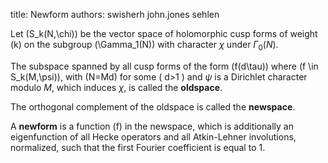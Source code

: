 title: Newform
authors:
    swisherh
    john.jones
    sehlen

Let \(S_k(N,\chi)\) be the vector space of holomorphic cusp forms of weight \(k\) on the subgroup \(\Gamma_1(N)\) with character $\chi$ under $\Gamma_0(N)$. 

The subspace spanned by all cusp forms of the form \(f(d\tau)\) where \(f \in S_k(M,\psi)\), with \(N=Md\) for some \( d>1 \) and $\psi$ is a Dirichlet character modulo $M$, which induces $\chi$, is called the **oldspace**. 

The orthogonal complement of the oldspace is called the **newspace**.

A **newform** is a function \(f\) in the newspace, which is additionally an eigenfunction of all Hecke operators and all Atkin-Lehner involutions, normalized, such that the first Fourier coefficient is equal to $1$.
